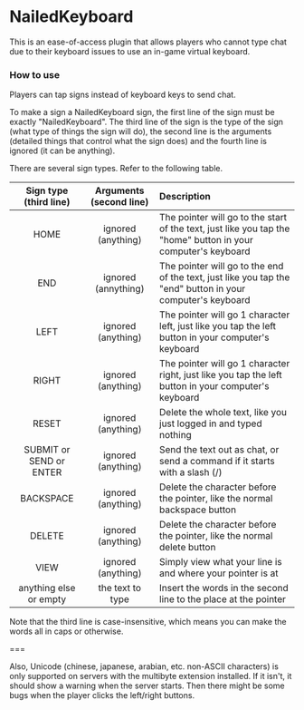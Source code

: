 NailedKeyboard
===
This is an ease-of-access plugin that allows players who cannot type chat due to their keyboard issues to use an in-game virtual keyboard.

### How to use
Players can tap signs instead of keyboard keys to send chat.

To make a sign a NailedKeyboard sign, the first line of the sign must be exactly "NailedKeyboard". The third line of the sign is the type of the sign (what type of things the sign will do), the second line is the arguments (detailed things that control what the sign does) and the fourth line is ignored (it can be anything).

There are several sign types. Refer to the following table.

| Sign type (third line) | Arguments (second line) | Description |
| :--: | :--: | :--- |
| HOME | ignored (anything) | The pointer will go to the start of the text, just like you tap the "home" button in your computer's keyboard |
| END | ignored (annything) | The pointer will go to the end of the text, just like you tap the "end" button in your computer's keyboard |
| LEFT | ignored (anything) | The pointer will go 1 character left, just like you tap the left button in your computer's keyboard |
| RIGHT | ignored (anything) | The pointer will go 1 character right, just like you tap the left button in your computer's keyboard |
| RESET | ignored (anything) | Delete the whole text, like you just logged in and typed nothing |
| SUBMIT or SEND or ENTER | ignored (anything) | Send the text out as chat, or send a command if it starts with a slash (/) |
| BACKSPACE | ignored (anything) | Delete the character before the pointer, like the normal backspace button |
| DELETE | ignored (anything) | Delete the character before the pointer, like the normal delete button |
| VIEW | ignored (anything) | Simply view what your line is and where your pointer is at |
| anything else or empty | the text to type | Insert the words in the second line to the place at the pointer

Note that the third line is case-insensitive, which means you can make the words all in caps or otherwise.

===

Also, Unicode (chinese, japanese, arabian, etc. non-ASCII characters) is only supported on servers with the multibyte extension installed. If it isn't, it should show a warning when the server starts. Then there might be some bugs when the player clicks the left/right buttons.

